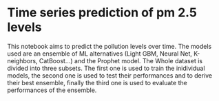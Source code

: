 # Time series prediction of pm 2.5 levels
This notebook aims to predict the pollution levels over time. The models used are an ensemble of ML alternatives (Light GBM, Neural Net, K-neighbors, CatBoost...) and the Prophet model.
The Whole dataset is divided into three subsets. The first one is used to train the inidividual models, the second one is used to test their performances and to derive their best ensemble,
finally the third one is used to evaluate the performances of the ensemble.
